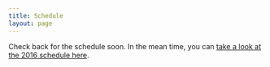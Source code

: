 ```yaml
---
title: Schedule
layout: page
---
```


Check back for the schedule soon. In the mean time, you can [take a look at the 2016 schedule here](2016/schedule.html).